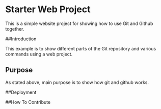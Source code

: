 # Starter Web Project

This is a simple website project for
showing how to use Git and Github together.

##Introduction

This example is to show different parts
of the Git repository and various commands
using a web project.

## Purpose

As stated above, main purpose is to show
how git and github works.

##Deployment

##How To Contribute